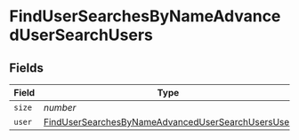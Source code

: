 # FindUserSearchesByNameAdvancedUserSearchUsers


## Fields

| Field                                                                                                                             | Type                                                                                                                              | Required                                                                                                                          | Description                                                                                                                       | Example                                                                                                                           |
| --------------------------------------------------------------------------------------------------------------------------------- | --------------------------------------------------------------------------------------------------------------------------------- | --------------------------------------------------------------------------------------------------------------------------------- | --------------------------------------------------------------------------------------------------------------------------------- | --------------------------------------------------------------------------------------------------------------------------------- |
| `size`                                                                                                                            | *number*                                                                                                                          | :heavy_minus_sign:                                                                                                                | N/A                                                                                                                               | 1                                                                                                                                 |
| `user`                                                                                                                            | [FindUserSearchesByNameAdvancedUserSearchUsersUser](../../models/operations/findusersearchesbynameadvancedusersearchusersuser.md) | :heavy_minus_sign:                                                                                                                | N/A                                                                                                                               |                                                                                                                                   |